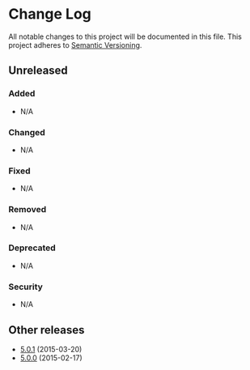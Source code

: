 # Change Log

All notable changes to this project will be documented in this file. This project adheres to [Semantic Versioning](http://semver.org/).


## Unreleased

### Added

- N/A

### Changed

- N/A

### Fixed

- N/A

### Removed

- N/A

### Deprecated

- N/A

### Security

- N/A


## Other releases

- [5.0.1] (2015-03-20)
- [5.0.0] (2015-02-17)


[5.0.1]: https://github.com/enonic/xp/releases/tag/v5.0.1
[5.0.0]: https://github.com/enonic/xp/releases/tag/v5.0.0
